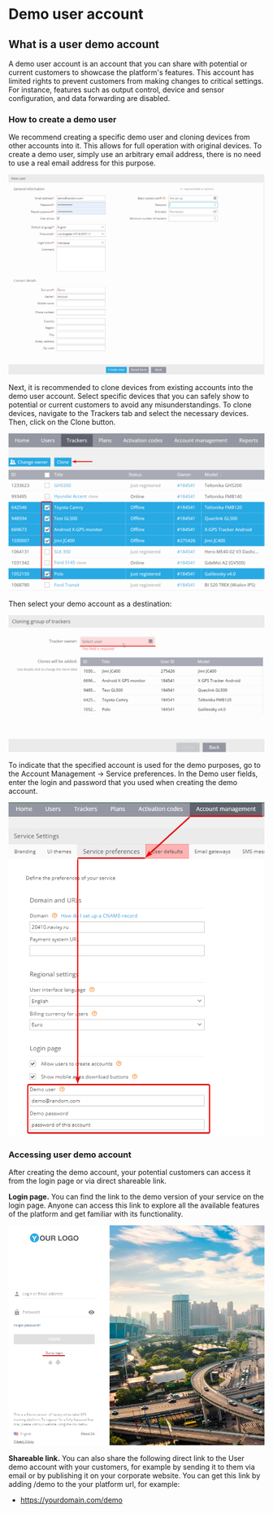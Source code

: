 # Demo user account

## What is a user demo account

A demo user account is an account that you can share with potential or current customers to showcase the platform's features. This account has limited rights to prevent customers from making changes to critical settings. For instance, features such as output control, device and sensor configuration, and data forwarding are disabled.

### How to create a demo user

We recommend creating a specific demo user and cloning devices from other accounts into it. This allows for full operation with original devices. To create a demo user, simply use an arbitrary email address, there is no need to use a real email address for this purpose.

![create user](attachments/new-user-20230811-204639.webp)

Next, it is recommended to clone devices from existing accounts into the demo user account. Select specific devices that you can safely show to potential or current customers to avoid any misunderstandings. To clone devices, navigate to the Trackers tab and select the necessary devices. Then, click on the Clone button.

![add devices by cloning](attachments/cloning-20230811-204708.webp)

Then select your demo account as a destination:

![add the clones to the demo user](attachments/target-20230811-204720.webp)

To indicate that the specified account is used for the demo purposes, go to the Account Management → Service preferences. In the Demo user fields, enter the login and password that you used when creating the demo account.

![input demo information](attachments/demo-account-20230811-204752.webp)

### Accessing user demo account

After creating the demo account, your potential customers can access it from the login page or via direct shareable link.

**Login page.** You can find the link to the demo version of your service on the login page. Anyone can access this link to explore all the available features of the platform and get familiar with its functionality.

![demo login](attachments/demo-login-20230811-204813.webp)

**Shareable link.** You can also share the following direct link to the User demo account with your customers, for example by sending it to them via email or by publishing it on your corporate website. You can get this link by adding /demo to the your platform url, for example:

* https://yourdomain.com/demo
